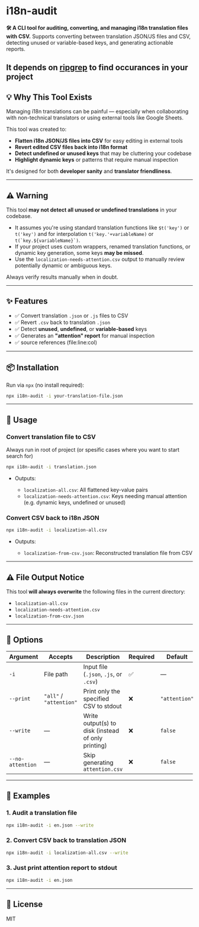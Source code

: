 # i18n-audit

**🛠️ A CLI tool for auditing, converting, and managing i18n translation files with CSV.**
Supports converting between translation JSON/JS files and CSV, detecting unused or variable-based keys, and generating actionable reports.

## It depends on [ripgrep](https://github.com/BurntSushi/ripgrep) to find occurances in your project

## 💡 Why This Tool Exists

Managing i18n translations can be painful — especially when collaborating with non-technical translators or using external tools like Google Sheets.

This tool was created to:

- **Flatten i18n JSON/JS files into CSV** for easy editing in external tools
- **Revert edited CSV files back into i18n format**
- **Detect undefined or unused keys** that may be cluttering your codebase
- **Highlight dynamic keys** or patterns that require manual inspection

It's designed for both **developer sanity** and **translator friendliness**.

---

## ⚠️ Warning

This tool **may not detect all unused or undefined translations** in your codebase.

- It assumes you're using standard translation functions like `$t('key')` or `t('key')` and for interpolation `t('key.'+variableName)` or ``t(`key.${variableName}`)``.
- If your project uses custom wrappers, renamed translation functions, or dynamic key generation, some keys **may be missed**.
- Use the `localization-needs-attention.csv` output to manually review potentially dynamic or ambiguous keys.

Always verify results manually when in doubt.

---

## ✨ Features

- ✅ Convert translation `.json` or `.js` files to CSV
- ✅ Revert `.csv` back to translation `.json`
- ✅ Detect **unused**, **undefined**, or **variable-based** keys
- ✅ Generates an **"attention" report** for manual inspection
- ✅ source references (file\:line\:col)

---

## 📦 Installation

Run via `npx` (no install required):

```bash
npx i18n-audit -i your-translation-file.json
```

---

## 🚀 Usage

### Convert translation file to CSV

Always run in root of project (or spesific cases where you want to start search for)

```bash
npx i18n-audit -i translation.json
```

- Outputs:

  - `localization-all.csv`: All flattened key-value pairs
  - `localization-needs-attention.csv`: Keys needing manual attention (e.g. dynamic keys, undefined or unused)

### Convert CSV back to i18n JSON

```bash
npx i18n-audit -i localization-all.csv
```

- Outputs:

  - `localization-from-csv.json`: Reconstructed translation file from CSV

---

## ⚠️ File Output Notice

This tool **will always overwrite** the following files in the current directory:

- `localization-all.csv`
- `localization-needs-attention.csv`
- `localization-from-csv.json`

---

## 🧩 Options

| Argument         | Accepts                 | Description                                        | Required | Default       |
| ---------------- | ----------------------- | -------------------------------------------------- | -------- | ------------- |
| `-i`             | File path               | Input file (`.json`, `.js`, or `.csv`)             | ✅       | —             |
| `--print`        | `"all"` / `"attention"` | Print only the specified CSV to stdout             | ❌       | `"attention"` |
| `--write`        | —                       | Write output(s) to disk (instead of only printing) | ❌       | `false`       |
| `--no-attention` | —                       | Skip generating `attention.csv`                    | ❌       | `false`       |

---

## 📌 Examples

### 1. Audit a translation file

```bash
npx i18n-audit -i en.json --write
```

### 2. Convert CSV back to translation JSON

```bash
npx i18n-audit -i localization-all.csv --write
```

### 3. Just print attention report to stdout

```bash
npx i18n-audit -i en.json
```

---

## 📄 License

MIT
